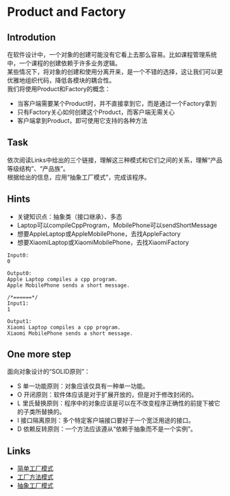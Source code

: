 # Product and Factory

## Introdution
在软件设计中，一个对象的创建可能没有它看上去那么容易。比如课程管理系统中，一个课程的创建依赖于许多业务逻辑。    
某些情况下，将对象的创建和使用分离开来，是一个不错的选择，这让我们可以更优雅地组织代码，降低各模块的耦合性。    
我们将使用Product和Factory的概念：    
- 当客户端需要某个Product时，并不直接拿到它，而是通过一个Factory拿到
- 只有Factory关心如何创建这个Product，而客户端无需关心
- 客户端拿到Product，即可使用它支持的各种方法  

## Task
依次阅读Links中给出的三个链接，理解这三种模式和它们之间的关系，理解“产品等级结构”、“产品族”。    
根据给出的信息，应用“抽象工厂模式”，完成该程序。    
## Hints
- 关键知识点：抽象类（接口继承）、多态
- Laptop可以compileCppProgram，MobilePhone可以sendShortMessage
- 想要AppleLaptop或AppleMobilePhone，去找AppleFactory
- 想要XiaomiLaptop或XiaomiMobilePhone，去找XiaomiFactory

```
Input0:
0

Output0:
Apple Laptop compiles a cpp program.
Apple MobilePhone sends a short message.

/*======*/
Input1:
1

Output1:
Xiaomi Laptop compiles a cpp program.
Xiaomi MobilePhone sends a short message.

```
## One more step
面向对象设计的“SOLID原则”：    
- S	单一功能原则：对象应该仅具有一种单一功能。
- O	开闭原则：软件体应该是对于扩展开放的，但是对于修改封闭的。
- L	里氏替换原则：程序中的对象应该是可以在不改变程序正确性的前提下被它的子类所替换的。
- I	接口隔离原则：多个特定客户端接口要好于一个宽泛用途的接口。 
- D	依赖反转原则：一个方法应该遵从“依赖于抽象而不是一个实例”。   

## Links
- [简单工厂模式](http://design-patterns.readthedocs.io/zh_CN/latest/creational_patterns/simple_factory.html)
- [工厂方法模式](http://design-patterns.readthedocs.io/zh_CN/latest/creational_patterns/factory_method.html)
- [抽象工厂模式](http://design-patterns.readthedocs.io/zh_CN/latest/creational_patterns/abstract_factory.html)
